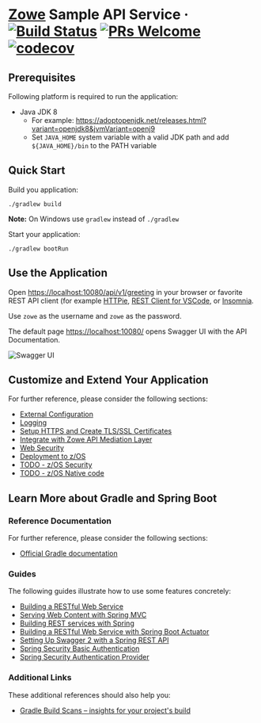 # [Zowe](https://zowe.org/) Sample API Service &middot; [![Build Status](https://dev.azure.com/plavjanik/Zowe%20Sample%20API%20Service/_apis/build/status/zowe.sample-spring-boot-api-service?branchName=master)](https://dev.azure.com/plavjanik/Zowe%20Sample%20API%20Service/_build/latest?definitionId=2&branchName=master) [![PRs Welcome](https://img.shields.io/badge/PRs-welcome-brightgreen.svg)](https://github.com/plavjanik/sample-spring-boot-api-service/blob/master/README.md) [![codecov](https://codecov.io/gh/plavjanik/sample-spring-boot-api-service/branch/master/graph/badge.svg?token=UeytGN5vV5)](https://codecov.io/gh/plavjanik/sample-spring-boot-api-service) 

## Prerequisites

Following platform is required to run the application:

* Java JDK 8
  * For example: <https://adoptopenjdk.net/releases.html?variant=openjdk8&jvmVariant=openj9>
  * Set `JAVA_HOME` system variable with a valid JDK path and add `${JAVA_HOME}/bin` to the PATH variable

## Quick Start

Build you application:

    ./gradlew build

**Note:** On Windows use `gradlew` instead of `./gradlew`

Start your application:

    ./gradlew bootRun

## Use the Application

Open <https://localhost:10080/api/v1/greeting> in your browser or favorite REST API client (for example [HTTPie](https://httpie.org/), [REST Client for VSCode](https://marketplace.visualstudio.com/items?itemName=humao.rest-client), or [Insomnia](https://insomnia.rest/).

Use `zowe` as the username and `zowe` as the password.

The default page <https://localhost:10080/> opens Swagger UI with the API Documentation.

![Swagger UI](/docs/images/swagger.png)

## Customize and Extend Your Application

For further reference, please consider the following sections:

* [External Configuration](docs/config.md)
* [Logging](docs/logging.md)
* [Setup HTTPS and Create TLS/SSL Certificates](docs/https-setup.md)
* [Integrate with Zowe API Mediation Layer](docs/zowe-integrate-with-apiml.md)
* [Web Security](docs/web-security.md)
* [Deployment to z/OS](docs/zos-deployment.md)
* [TODO - z/OS Security](docs/zos-security.md)
* [TODO - z/OS Native code](docs/zos-native-code.md)

## Learn More about Gradle and Spring Boot

### Reference Documentation

For further reference, please consider the following sections:

* [Official Gradle documentation](https://docs.gradle.org)

### Guides

The following guides illustrate how to use some features concretely:

* [Building a RESTful Web Service](https://spring.io/guides/gs/rest-service/)
* [Serving Web Content with Spring MVC](https://spring.io/guides/gs/serving-web-content/)
* [Building REST services with Spring](https://spring.io/guides/tutorials/bookmarks/)
* [Building a RESTful Web Service with Spring Boot Actuator](https://spring.io/guides/gs/actuator-service/)
* [Setting Up Swagger 2 with a Spring REST API](https://www.baeldung.com/swagger-2-documentation-for-spring-rest-api)
* [Spring Security Basic Authentication](https://www.baeldung.com/spring-security-basic-authentication)
* [Spring Security Authentication Provider](https://www.baeldung.com/spring-security-authentication-provider)

### Additional Links

These additional references should also help you:

* [Gradle Build Scans – insights for your project's build](https://scans.gradle.com#gradle)
